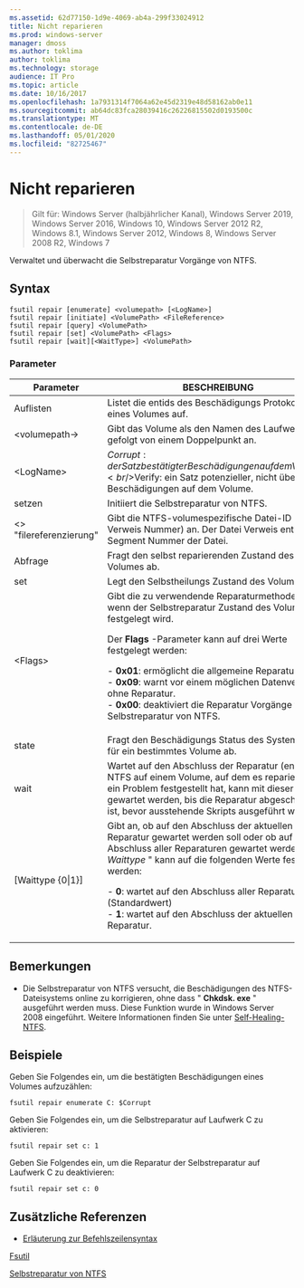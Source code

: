 ```yaml
---
ms.assetid: 62d77150-1d9e-4069-ab4a-299f33024912
title: Nicht reparieren
ms.prod: windows-server
manager: dmoss
ms.author: toklima
author: toklima
ms.technology: storage
audience: IT Pro
ms.topic: article
ms.date: 10/16/2017
ms.openlocfilehash: 1a7931314f7064a62e45d2319e48d58162ab0e11
ms.sourcegitcommit: ab64dc83fca28039416c26226815502d0193500c
ms.translationtype: MT
ms.contentlocale: de-DE
ms.lasthandoff: 05/01/2020
ms.locfileid: "82725467"
---
```

# <a name="fsutil-repair"></a>Nicht reparieren
> Gilt für: Windows Server (halbjährlicher Kanal), Windows Server 2019, Windows Server 2016, Windows 10, Windows Server 2012 R2, Windows 8.1, Windows Server 2012, Windows 8, Windows Server 2008 R2, Windows 7

Verwaltet und überwacht die Selbstreparatur Vorgänge von NTFS.



## <a name="syntax"></a>Syntax

```
fsutil repair [enumerate] <volumepath> [<LogName>]
fsutil repair [initiate] <VolumePath> <FileReference>
fsutil repair [query] <VolumePath>
fsutil repair [set] <VolumePath> <Flags>
fsutil repair [wait][<WaitType>] <VolumePath>

```

### <a name="parameters"></a>Parameter

|Parameter|BESCHREIBUNG|
|-------------|---------------|
|Auflisten|Listet die entids des Beschädigungs Protokolls eines Volumes auf.|
|\<volumepath->|Gibt das Volume als den Namen des Laufwerks gefolgt von einem Doppelpunkt an.|
|\<LogName>|$Corrupt: der Satz bestätigter Beschädigungen auf dem Volume.<br />$Verify: ein Satz potenzieller, nicht überprüfter Beschädigungen auf dem Volume.|
|setzen|Initiiert die Selbstreparatur von NTFS.|
|\<> "filereferenzierung"|Gibt die NTFS-volumespezifische Datei-ID (Datei Verweis Nummer) an. Der Datei Verweis enthält die Segment Nummer der Datei.|
|Abfrage|Fragt den selbst reparierenden Zustand des NTFS-Volumes ab.|
|set|Legt den Selbstheilungs Zustand des Volumes fest.|
|\<Flags>|Gibt die zu verwendende Reparaturmethode an, wenn der Selbstreparatur Zustand des Volumes festgelegt wird.<p>Der **Flags** -Parameter kann auf drei Werte festgelegt werden:<p>-   **0x01**: ermöglicht die allgemeine Reparatur.<br />-   **0x09**: warnt vor einem möglichen Datenverlust ohne Reparatur.<br />-   **0x00**: deaktiviert die Reparatur Vorgänge für die Selbstreparatur von NTFS.|
|state|Fragt den Beschädigungs Status des Systems oder für ein bestimmtes Volume ab.|
|wait|Wartet auf den Abschluss der Reparatur (en). Wenn NTFS auf einem Volume, auf dem es repariert wird, ein Problem festgestellt hat, kann mit dieser Option gewartet werden, bis die Reparatur abgeschlossen ist, bevor ausstehende Skripts ausgeführt werden.|
|[Waittype {0&#124;1}]|Gibt an, ob auf den Abschluss der aktuellen Reparatur gewartet werden soll oder ob auf den Abschluss aller Reparaturen gewartet werden soll. " *Waittype* " kann auf die folgenden Werte festgelegt werden:<p>-   **0**: wartet auf den Abschluss aller Reparaturen.  (Standardwert)<br />-   **1**: wartet auf den Abschluss der aktuellen Reparatur.|

## <a name="remarks"></a>Bemerkungen

-   Die Selbstreparatur von NTFS versucht, die Beschädigungen des NTFS-Dateisystems online zu korrigieren, ohne dass " **Chkdsk. exe** " ausgeführt werden muss. Diese Funktion wurde in Windows Server 2008 eingeführt. Weitere Informationen finden Sie unter [Self-Healing-NTFS](https://go.microsoft.com/fwlink/?LinkID=165401).

## <a name="examples"></a><a name="BKMK_examples"></a>Beispiele

Geben Sie Folgendes ein, um die bestätigten Beschädigungen eines Volumes aufzuzählen:

```
fsutil repair enumerate C: $Corrupt 
```

Geben Sie Folgendes ein, um die Selbstreparatur auf Laufwerk C zu aktivieren:

```
fsutil repair set c: 1
```

Geben Sie Folgendes ein, um die Reparatur der Selbstreparatur auf Laufwerk C zu deaktivieren:

```
fsutil repair set c: 0
```

## <a name="additional-references"></a>Zusätzliche Referenzen
- [Erläuterung zur Befehlszeilensyntax](command-line-syntax-key.md)

[Fsutil](Fsutil.md)

[Selbstreparatur von NTFS](https://go.microsoft.com/fwlink/?LinkID=165401)


